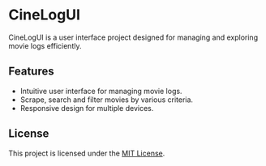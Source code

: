 # CineLogUI

CineLogUI is a user interface project designed for managing and exploring movie logs efficiently.

## Features

- Intuitive user interface for managing movie logs.
- Scrape, search and filter movies by various criteria.
- Responsive design for multiple devices.

## License

This project is licensed under the [MIT License](LICENSE).